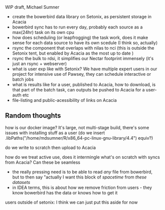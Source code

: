 WIP draft, Michael Sumner



- create the bowerbird data library on Setonix, as persistent storage in Acacia
- bowerbird sync has to run every day, probably each source as a max(24hr) task on its own cpu
- how does scheduling (or leapfrogging) the task work, does it make sense for each data source to have its own scedule (I think so, actually)
- rsync the component that overlaps with nilas to nci (this is outside the Setonix tent, but enabled by Acacia as the most up to date )
- rsync the bulk to rdsi, it simplifies our Nectar footprint immensely (it's just an rsync + webserver)
- what is user exp like with Setonix? We have multiple expert users in our project for intensive use of Pawsey, they can schedule interactive or batch jobs
- what is results like for a user, published to Acacia, how to download, is that part of the batch task, can outputs be pushed to Acacia for a user-auth etc
- file-listing and public-acessibility of links on Acacia 



## Random thoughts

how is our docker image? It's large, not multi-stage build, there's some issues with installing stuff as a user (do we insert .libPaths("/home/mdsumner/R/x86_64-pc-linux-gnu-library/4.4") equiv?)

do we write to scratch then upload to Acacia

how do we treat active use, does it intermingle what's on scratch with syncs from Acacia? Can these be seamless

  - the really pressing need is to be able to read *any* file from bowerbird, but to then say "actually I want this block of *spacetime* from *these datasets*
  - in IDEA terms, this is about how we remove friction from users  - they know bowerbird has the data or knows how to get it
 
users outside of setonix: I think we can just put this aside for now


